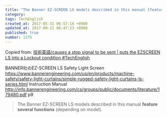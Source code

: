 ```yaml
---
title: "The Banner EZ-SCREEN LS models described in this manual [feature several functions] (depending on model)."
category: 
tags: TechEnglish
created_at: 2017-05-31 06:57:16 +0900
updated_at: 2017-09-21 08:47:23 +0900
published: true
number: 1275
---
```


Copied from: [技術英語/causes a stop signal to be sent | puts the EZSCREEN LS into a Lockout condition #TechEnglish](/posts/1274)

BANNER社のEZ-SCREEN LS Safety Light Screen
https://www.bannerengineering.com/us/en/products/machine-safety/safety-light-curtains/simple-rugged-safety-light-curtains-ls-series.html
Instruction Manual
http://info.bannerengineering.com/cs/groups/public/documents/literature/179480.pdf
p9

> The Banner EZ-SCREEN LS models described in this manual **feature several functions** (depending on model).

